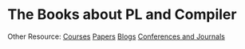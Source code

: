# The Books about PL and Compiler

Other Resource: [Courses](https://github.com/shining1984/PL-Compiler-Course-Collection) [Papers](https://github.com/shining1984/PL-Compiler-Course-Collection/blob/master/Papers.md) [Blogs](https://github.com/shining1984/PL-Compiler-Resource/blob/master/Blogs.md) [Conferences and Journals](https://github.com/shining1984/PL-Compiler-Resource/blob/master/Conferences_Journals.md)